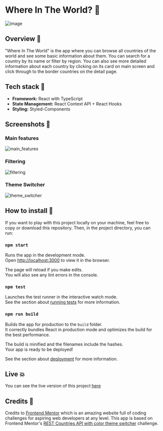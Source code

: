 # Where In The World? :rocket:

![image](https://user-images.githubusercontent.com/55458549/80844566-40520c00-8c07-11ea-82e7-c8603efcb8d2.png)

## Overview :telescope:

"Where In The World" is the app where you can browse all countries of the world and see some basic information about them. You can search for a country by its name or filter by region. You can also see more detailed information about each country by clicking on its card on main screen and click through to the border countries on the detail page.

## Tech stack :hammer:

- **Framework:** React with TypeScript
- **State Management:** React Context API + React Hooks
- **Styling:** Styled-Components

## Screenshots :iphone:

### Main features

![main_features](https://user-images.githubusercontent.com/55458549/80845592-ff0f2b80-8c09-11ea-8a16-0db7c4c4e1e2.gif)

### Filtering

![filtering](https://user-images.githubusercontent.com/55458549/80845606-0a625700-8c0a-11ea-9d21-264050c660ae.gif)

### Theme Switcher

![theme_switcher](https://user-images.githubusercontent.com/55458549/80845619-11896500-8c0a-11ea-91f0-4c825c56d5db.gif)

## How to install :floppy_disk:

If you want to play with this project locally on your machine, feel free to copy or download this repository.
Then, in the project directory, you can run:

### `npm start`

Runs the app in the development mode.<br />
Open [http://localhost:3000](http://localhost:3000) to view it in the browser.

The page will reload if you make edits.<br />
You will also see any lint errors in the console.

### `npm test`

Launches the test runner in the interactive watch mode.<br />
See the section about [running tests](https://facebook.github.io/create-react-app/docs/running-tests) for more information.

### `npm run build`

Builds the app for production to the `build` folder.<br />
It correctly bundles React in production mode and optimizes the build for the best performance.

The build is minified and the filenames include the hashes.<br />
Your app is ready to be deployed!

See the section about [deployment](https://facebook.github.io/create-react-app/docs/deployment) for more information.

## Live :boom:

You can see the live version of this project [here](https://witw-app.netlify.app/)

## Credits :raised_hands:

Credits to [Frontend Mentor](https://www.frontendmentor.io/) which is an amazing website full of coding challenges for aspiring web developers at any level. This app is based on Frontend Mentor's [REST Countries API with color theme switcher](https://www.frontendmentor.io/challenges/rest-countries-api-with-color-theme-switcher-5cacc469fec04111f7b848ca) challenge.
